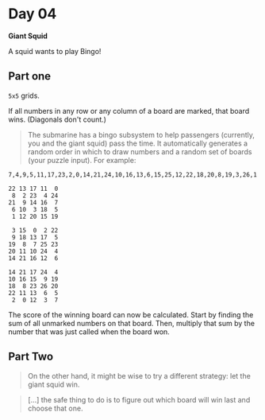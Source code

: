 # Day 04

**Giant Squid**

A squid wants to play Bingo!


## Part one

`5x5` grids.

If all numbers in any row or any column of a board are marked, that board wins. (Diagonals don't count.)

> The submarine has a bingo subsystem to help passengers (currently, you and the
> giant squid) pass the time. It automatically generates a random order in which to
> draw numbers and a random set of boards (your puzzle input). For example:

```
7,4,9,5,11,17,23,2,0,14,21,24,10,16,13,6,15,25,12,22,18,20,8,19,3,26,1

22 13 17 11  0
 8  2 23  4 24
21  9 14 16  7
 6 10  3 18  5
 1 12 20 15 19

 3 15  0  2 22
 9 18 13 17  5
19  8  7 25 23
20 11 10 24  4
14 21 16 12  6

14 21 17 24  4
10 16 15  9 19
18  8 23 26 20
22 11 13  6  5
 2  0 12  3  7
```

The score of the winning board can now be calculated. Start by finding the sum of all
unmarked numbers on that board. Then, multiply that sum by the number that was just
called when the board won.

## Part Two

> On the other hand, it might be wise to try a different strategy: let the giant
> squid win.

> [...] the safe thing to do is to figure out which board will win last and choose
> that one.
